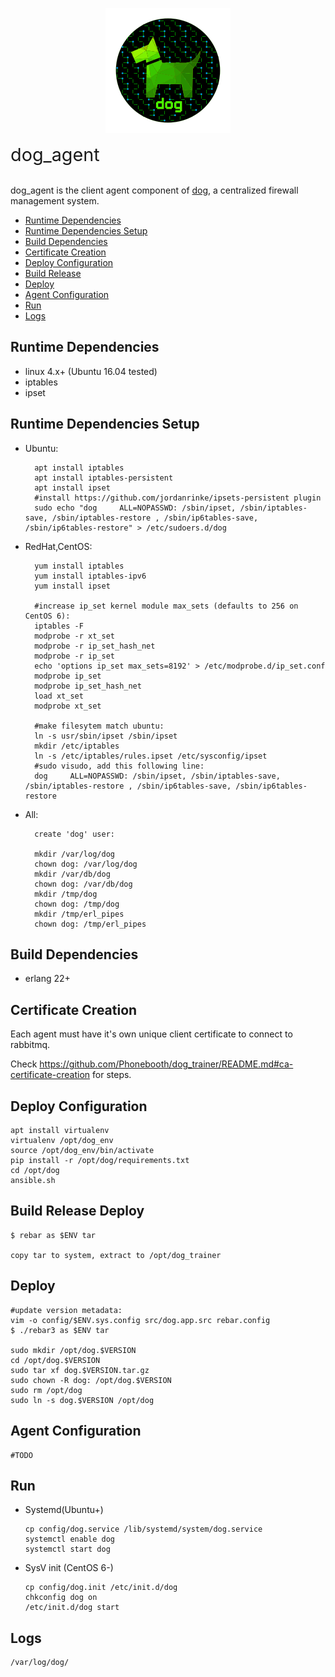 <p align="center">
  <img src="docs/dog-segmented-green.network-200x200.png">
</p>

<span style="color:4AFA00;font-size:3vw">dog_agent</span>
<br>
<br>

dog_agent is the client agent component of [dog](https://github.com/Phonebooth/dog), a centralized firewall management system.

* [Runtime Dependencies](#runtime-dependencies)
* [Runtime Dependencies Setup](#runtime-dependencies-setup)
* [Build Dependencies](#build-dependencies)
* [Certificate Creation](#certificate-creation)
* [Deploy Configuration](#deploy-configuration)
* [Build Release](#build-release)
* [Deploy](#deploy)
* [Agent Configuration](#agent-configuration)
* [Run](#run)
* [Logs](#logs)

## Runtime Dependencies
- linux 4.x+ (Ubuntu 16.04 tested)
- iptables
- ipset

## Runtime Dependencies Setup

- Ubuntu:

        apt install iptables
        apt install iptables-persistent
        apt install ipset
        #install https://github.com/jordanrinke/ipsets-persistent plugin
        sudo echo "dog     ALL=NOPASSWD: /sbin/ipset, /sbin/iptables-save, /sbin/iptables-restore , /sbin/ip6tables-save, /sbin/ip6tables-restore" > /etc/sudoers.d/dog

- RedHat,CentOS:

        yum install iptables
        yum install iptables-ipv6
        yum install ipset
    
        #increase ip_set kernel module max_sets (defaults to 256 on CentOS 6):    
        iptables -F
        modprobe -r xt_set
        modprobe -r ip_set_hash_net
        modprobe -r ip_set
        echo 'options ip_set max_sets=8192' > /etc/modprobe.d/ip_set.conf
        modprobe ip_set
        modprobe ip_set_hash_net
        load xt_set
        modprobe xt_set

        #make filesytem match ubuntu:
        ln -s usr/sbin/ipset /sbin/ipset
        mkdir /etc/iptables
        ln -s /etc/iptables/rules.ipset /etc/sysconfig/ipset
        #sudo visudo, add this following line:
        dog     ALL=NOPASSWD: /sbin/ipset, /sbin/iptables-save, /sbin/iptables-restore , /sbin/ip6tables-save, /sbin/ip6tables-restore
    
- All:

        create 'dog' user:

        mkdir /var/log/dog
        chown dog: /var/log/dog
        mkdir /var/db/dog
        chown dog: /var/db/dog
        mkdir /tmp/dog
        chown dog: /tmp/dog
        mkdir /tmp/erl_pipes
        chown dog: /tmp/erl_pipes

## Build Dependencies
- erlang 22+

## Certificate Creation
Each agent must have it's own unique client certificate to connect to rabbitmq.

Check https://github.com/Phonebooth/dog_trainer/README.md#ca-certificate-creation for steps.

## Deploy Configuration
    apt install virtualenv
    virtualenv /opt/dog_env
    source /opt/dog_env/bin/activate
    pip install -r /opt/dog/requirements.txt
    cd /opt/dog
    ansible.sh

## Build Release Deploy
    $ rebar as $ENV tar

    copy tar to system, extract to /opt/dog_trainer

## Deploy
    #update version metadata:
    vim -o config/$ENV.sys.config src/dog.app.src rebar.config
    $ ./rebar3 as $ENV tar

    sudo mkdir /opt/dog.$VERSION
    cd /opt/dog.$VERSION
    sudo tar xf dog.$VERSION.tar.gz
    sudo chown -R dog: /opt/dog.$VERSION
    sudo rm /opt/dog
    sudo ln -s dog.$VERSION /opt/dog

## Agent Configuration
    #TODO

## Run

- Systemd(Ubuntu+)

      cp config/dog.service /lib/systemd/system/dog.service
      systemctl enable dog
      systemctl start dog

- SysV init (CentOS 6-)

      cp config/dog.init /etc/init.d/dog
      chkconfig dog on
      /etc/init.d/dog start

## Logs
    /var/log/dog/
